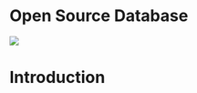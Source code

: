 # Open Source Database
[![](https://img.shields.io/badge/-Download-brightgreen.svg)](http://nervedata.uk.mikecrm.com/ERn48Zg)
# Introduction
